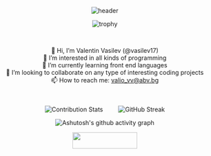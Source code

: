 <div align="center">

![header](https://capsule-render.vercel.app/api?type=waving&color=gradient&customColorList=0,2,2,5,30&height=175&section=header&text=Valentin%20Vasilev&fontSize=35&fontColor=#FFFFFF)

<!--- ![Typing SVG](https://readme-typing-svg.demolab.com?font=Fira+Code&weight=500&size=25&pause=1000&center=true&width=700&lines=Hi%2C+I'm+Valentin+Vasilev;Software+developer+based+in+Sofia%2C+Bulgaria) --->

![trophy](https://github-profile-trophy.vercel.app/?username=vasilev17&column=9&margin-w=5&margin-h=5)

<br>

 👋 Hi, I’m Valentin Vasilev (@vasilev17) <br>
 👀 I’m interested in all kinds of programming <br>
 🌱 I’m currently learning front end languages <br>
 💞️ I’m looking to collaborate on any type of interesting coding projects <br>
 📫 How to reach me: valio_vv@abv.bg

<br>



  ![Contribution Stats](https://github-contribution-stats.vercel.app/api/?username=vasilev17)
&nbsp; &nbsp; &nbsp; &nbsp;
  ![GitHub Streak](https://github-readme-streak-stats.herokuapp.com?user=vasilev17&theme=ocean-gradient&border_radius=10&card_width=425)




<!--- ![Top Langs](https://github-readme-stats.vercel.app/api/top-langs/?username=vasilev17&layout=compact&langs_count=15) --->




![Ashutosh's github activity graph](https://github-readme-activity-graph.vercel.app/graph?username=vasilev17&theme=react-dark)

<a href="https://www.linkedin.com/in/valentin-vasilev-38ab39294/">
<img src="https://img.shields.io/badge/LinkedIn-0077B5?style=for-the-badge&logo=linkedin&logoColor=white" width="150px" height="38px" />
</a>


<!--- ![GitHub WidgetBox](https://github-widgetbox.vercel.app/api/profile?username=vasilev17&data=followers,repositories,stars,commits&theme=default) --->

<!--- ![GitHub WidgetBox](https://github-widgetbox.vercel.app/api/profile?username=vasilev17&data=followers,repositories,stars,commits&theme=nautilus) --->





</div>

<!---
vasilev17/vasilev17 is a ✨ special ✨ repository because its `README.md` (this file) appears on your GitHub profile.
You can click the Preview link to take a look at your changes.
--->
